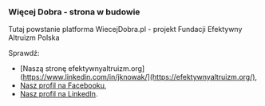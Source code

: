 ### Więcej Dobra - strona w budowie
Tutaj powstanie platforma WiecejDobra.pl - projekt Fundacji Efektywny Altruizm Polska

Sprawdź:
- [Naszą stronę efektywnyaltruizm.org](https://www.linkedin.com/in/jknowak/](https://efektywnyaltruizm.org/),
- [Nasz profil na Facebooku](https://www.facebook.com/efektywnyaltruizmfundacja),
- [Nasz profil na LinkedIn](https://www.linkedin.com/company/efektywnyaltruizm/).

